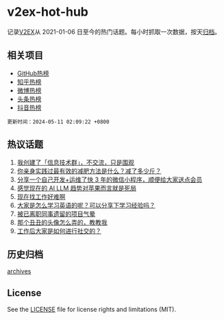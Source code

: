 # v2ex-hot-hub

 记录[V2EX](https://www.v2ex.com/)从 2021-01-06 日至今的热门话题。每小时抓取一次数据，按天[归档](archives)。
 
 ## 相关项目

- [GitHub热榜](https://github.com/snaildev/github-hot-hub)
- [知乎热榜](https://github.com/snaildev/zhihu-hot-hub)
- [微博热榜](https://github.com/snaildev/weibo-hot-hub)
- [头条热榜](https://github.com/snaildev/toutiao-hot-hub)
- [抖音热榜](https://github.com/snaildev/douyin-hot-hub)


 `更新时间：2024-05-11 02:09:22 +0800`

## 热议话题

1. [我创建了「信息技术群」，不交流，只是围观](https://www.v2ex.com/t/1039321)
1. [你亲身实践过最有效的减肥方法是什么？减了多少斤？](https://www.v2ex.com/t/1039360)
1. [分享一个自己开发+运维了快 3 年的微信小程序，顺便给大家送点会员](https://www.v2ex.com/t/1039459)
1. [感觉现在的 AI LLM 趋势对苹果而言就是死局](https://www.v2ex.com/t/1039330)
1. [现在找工作好难啊](https://www.v2ex.com/t/1039387)
1. [大家是怎么学习英语的呢？可以分享下学习经验吗？](https://www.v2ex.com/t/1039301)
1. [被已离职同事遗留的项目气晕](https://www.v2ex.com/t/1039405)
1. [那个丑丑的头像怎么弄的，教教我](https://www.v2ex.com/t/1039456)
1. [工作后大家是如何进行社交的？](https://www.v2ex.com/t/1039311)

## 历史归档

[archives](archives)

## License

See the [LICENSE](LICENSE) file for license rights and limitations (MIT).
